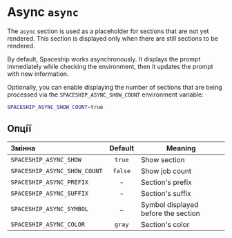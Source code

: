 # Async `async`

The `async` section is used as a placeholder for sections that are not yet rendered. This section is displayed only when there are still sections to be rendered.

By default, Spaceship works asynchronously. It displays the prompt immediately while checking the environment, then it updates the prompt with new information.

Optionally, you can enable displaying the number of sections that are being processed via the `SPACESHIP_ASYNC_SHOW_COUNT` environment variable:

```sh title=".zshrc"
SPACESHIP_ASYNC_SHOW_COUNT=true
```

## Опції

| Змінна                       | Default | Meaning                             |
|:---------------------------- |:-------:| ----------------------------------- |
| `SPACESHIP_ASYNC_SHOW`       | `true`  | Show section                        |
| `SPACESHIP_ASYNC_SHOW_COUNT` | `false` | Show job count                      |
| `SPACESHIP_ASYNC_PREFIX`     |    -    | Section's prefix                    |
| `SPACESHIP_ASYNC_SUFFIX`     |    -    | Section's suffix                    |
| `SPACESHIP_ASYNC_SYMBOL`     |   `…`   | Symbol displayed before the section |
| `SPACESHIP_ASYNC_COLOR`      | `gray`  | Section's color                     |

